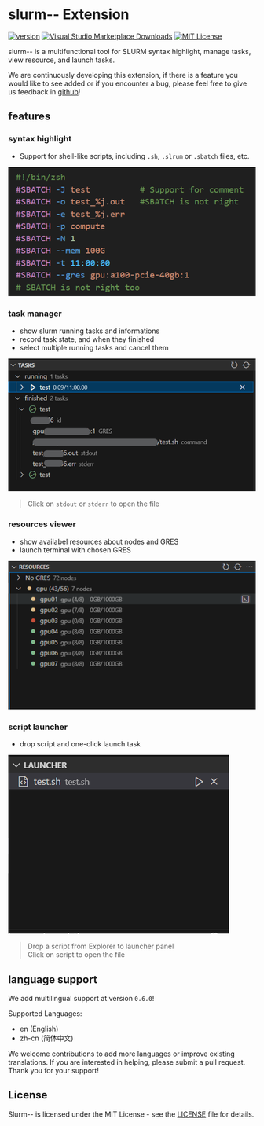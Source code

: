 # slurm-- Extension

[![version](https://img.shields.io/badge/version-0.6.1-blue.svg?logo=github)](https://github.com/XingYuSSS/slurm--/blob/v0.6.1/CHANGELOG.md)
[![Visual Studio Marketplace Downloads](https://img.shields.io/visual-studio-marketplace/d/xy-sss.slurm--extension?color=red)](https://marketplace.visualstudio.com/items?itemName=xy-sss.slurm--extension)
[![MIT License](https://img.shields.io/badge/License-MIT-gree.svg)](https://opensource.org/licenses/MIT)

slurm-- is a multifunctional tool for SLURM syntax highlight, manage tasks, view resource, and launch tasks.

We are continuously developing this extension, if there is a feature you would like to see added or if you encounter a bug, please feel free to give us feedback in [github](https://github.com/XingYuSSS/slurm--)!

## features

### syntax highlight

- Support for shell-like scripts, including `.sh`, `.slrum` or `.sbatch` files, etc.

![highlight](assets/pics/highlight.png)

### task manager

- show slurm running tasks and informations
- record task state, and when they finished
- select multiple running tasks and cancel them

![task](assets/pics/task.png)

> Click on `stdout` or `stderr` to open the file

### resources viewer

- show availabel resources about nodes and GRES
- launch terminal with chosen GRES

![resource](assets/pics/resource.png)

### script launcher

- drop script and one-click launch task

![launcher](assets/pics/launcher.png)

> Drop a script from Explorer to launcher panel  
> Click on script to open the file

## language support

We add multilingual support at version `0.6.0`!

Supported Languages:
- en (English)
- zh-cn (简体中文)

We welcome contributions to add more languages or improve existing translations. If you are interested in helping, please submit a pull request. Thank you for your support!

## License

Slurm-- is licensed under the MIT License - see the [LICENSE](LICENSE) file for details.
